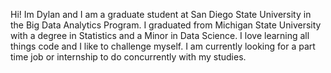 Hi! Im Dylan and I am a graduate student at San Diego State University in the Big Data Analytics Program.
I graduated from Michigan State University with a degree in Statistics and a Minor in Data Science.
I love learning all things code and I like to challenge myself.  I am currently looking for a part time job or internship to do concurrently with my studies.

